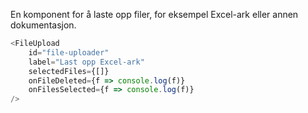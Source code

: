 En komponent for å laste opp filer, for eksempel Excel-ark eller annen dokumentasjon.

```js
<FileUpload
    id="file-uploader"
    label="Last opp Excel-ark"
    selectedFiles={[]}
    onFileDeleted={f => console.log(f)}
    onFilesSelected={f => console.log(f)}
/>
```
